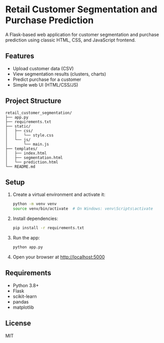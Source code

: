 # Retail Customer Segmentation and Purchase Prediction

A Flask-based web application for customer segmentation and purchase prediction using classic HTML, CSS, and JavaScript frontend.

## Features
- Upload customer data (CSV)
- View segmentation results (clusters, charts)
- Predict purchase for a customer
- Simple web UI (HTML/CSS/JS)

## Project Structure
```
retail_customer_segmentation/
├── app.py
├── requirements.txt
├── static/
│   ├── css/
│   │   └── style.css
│   └── js/
│       └── main.js
├── templates/
│   ├── index.html
│   ├── segmentation.html
│   └── prediction.html
└── README.md
```

## Setup
1. Create a virtual environment and activate it:
   ```bash
   python -m venv venv
   source venv/bin/activate  # On Windows: venv\Scripts\activate
   ```
2. Install dependencies:
   ```bash
   pip install -r requirements.txt
   ```
3. Run the app:
   ```bash
   python app.py
   ```
4. Open your browser at [http://localhost:5000](http://localhost:5000)

## Requirements
- Python 3.8+
- Flask
- scikit-learn
- pandas
- matplotlib

## License
MIT 